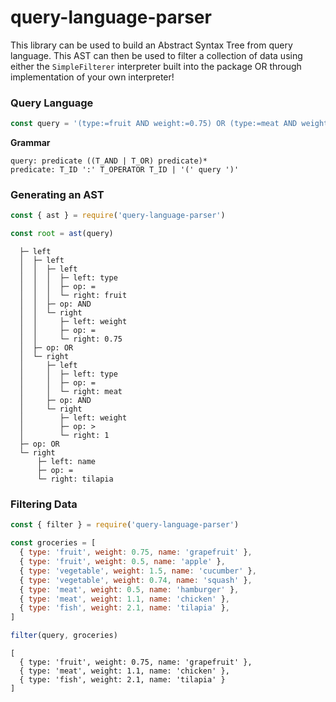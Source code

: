 # query-language-parser

This library can be used to build an Abstract Syntax Tree from query language. This AST can then be used to 
filter a collection of data using either the `SimpleFilterer` interpreter built into the package OR through 
implementation of your own interpreter!

### Query Language

```js
const query = '(type:=fruit AND weight:=0.75) OR (type:=meat AND weight:>1) OR name:=tilapia'
```

**Grammar**

```
query: predicate ((T_AND | T_OR) predicate)*
predicate: T_ID ':' T_OPERATOR T_ID | '(' query ')'
```

### Generating an AST 

```js
const { ast } = require('query-language-parser')

const root = ast(query)
```

```
  ├─ left
  │  ├─ left
  │  │  ├─ left
  │  │  │  ├─ left: type
  │  │  │  ├─ op: =
  │  │  │  └─ right: fruit
  │  │  ├─ op: AND
  │  │  └─ right
  │  │     ├─ left: weight
  │  │     ├─ op: =
  │  │     └─ right: 0.75
  │  ├─ op: OR
  │  └─ right
  │     ├─ left
  │     │  ├─ left: type
  │     │  ├─ op: =
  │     │  └─ right: meat
  │     ├─ op: AND
  │     └─ right
  │        ├─ left: weight
  │        ├─ op: >
  │        └─ right: 1
  ├─ op: OR
  └─ right
      ├─ left: name
      ├─ op: =
      └─ right: tilapia
```

### Filtering Data

```js
const { filter } = require('query-language-parser')

const groceries = [
  { type: 'fruit', weight: 0.75, name: 'grapefruit' },
  { type: 'fruit', weight: 0.5, name: 'apple' },
  { type: 'vegetable', weight: 1.5, name: 'cucumber' },
  { type: 'vegetable', weight: 0.74, name: 'squash' },
  { type: 'meat', weight: 0.5, name: 'hamburger' },
  { type: 'meat', weight: 1.1, name: 'chicken' },
  { type: 'fish', weight: 2.1, name: 'tilapia' },
]

filter(query, groceries)
```

```
[
  { type: 'fruit', weight: 0.75, name: 'grapefruit' },
  { type: 'meat', weight: 1.1, name: 'chicken' },
  { type: 'fish', weight: 2.1, name: 'tilapia' }
]
```